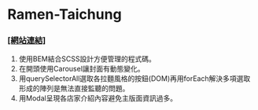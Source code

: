 # Ramen-Taichung

### [[網站連結]](https://kuaruou.github.io/Ramen-Taichung/) ###


1. 使用BEM結合SCSS設計方便管理的程式碼。
2. 在開頭使用Carousel讓封面有動態變化。
3. 用querySelectorAll選取各拉麵風格的按鈕(DOM)再用forEach解決多項選取形成的陣列是無法直接監聽的問題。
4. 用Modal呈現各店家介紹內容避免主版面資訊過多。
